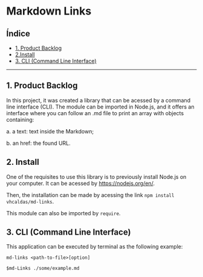# Markdown Links

## Índice

* [1. Product Backlog](#1-product-backlog)
* [2.Install](#1-install)
* [3. CLI (Command Line Interface)](#3-command-line-interface)


***

## 1. Product Backlog

In this project, it was created a library that can be acessed by a command line interface (CLI). The module can be imported in Node.js, and it offers an interface where you can follow an .md file to print an array with objects containing:

a. a text: text inside the Markdown;

b. an href: the found URL.

## 2. Install

One of the requisites to use this library is to previously install Node.js on your computer. It can be acessed by https://nodejs.org/en/.  

Then, the installation can be made by acessing the link ```npm install vhcaldas/md-links```.

This module can also be imported by ```require```.

## 3. CLI (Command Line Interface)

This application can be executed by terminal as the following example:

```
md-links <path-to-file>[option]
```
```
$md-Links ./some/example.md
```